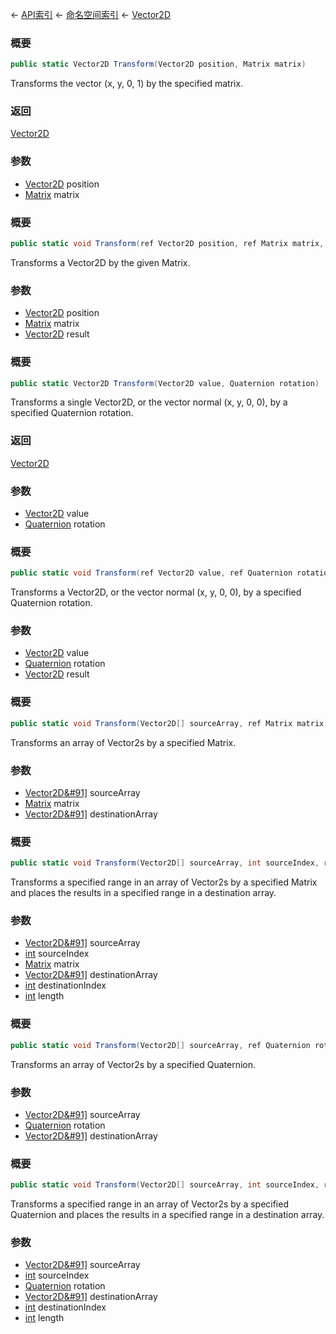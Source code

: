 ← [API索引](Api-Index) ← [命名空间索引](Namespace-Index) ← [Vector2D](VRageMath.Vector2D)

### 概要

```csharp
public static Vector2D Transform(Vector2D position, Matrix matrix)
```

Transforms the vector (x, y, 0, 1) by the specified matrix.

### 返回

[Vector2D](VRageMath.Vector2D)

### 参数

* [Vector2D](VRageMath.Vector2D) position
* [Matrix](VRageMath.Matrix) matrix
### 概要

```csharp
public static void Transform(ref Vector2D position, ref Matrix matrix, out Vector2D result)
```

Transforms a Vector2D by the given Matrix.

### 参数

* [Vector2D](VRageMath.Vector2D) position
* [Matrix](VRageMath.Matrix) matrix
* [Vector2D](VRageMath.Vector2D) result
### 概要

```csharp
public static Vector2D Transform(Vector2D value, Quaternion rotation)
```

Transforms a single Vector2D, or the vector normal (x, y, 0, 0), by a specified Quaternion rotation.

### 返回

[Vector2D](VRageMath.Vector2D)

### 参数

* [Vector2D](VRageMath.Vector2D) value
* [Quaternion](VRageMath.Quaternion) rotation
### 概要

```csharp
public static void Transform(ref Vector2D value, ref Quaternion rotation, out Vector2D result)
```

Transforms a Vector2D, or the vector normal (x, y, 0, 0), by a specified Quaternion rotation.

### 参数

* [Vector2D](VRageMath.Vector2D) value
* [Quaternion](VRageMath.Quaternion) rotation
* [Vector2D](VRageMath.Vector2D) result
### 概要

```csharp
public static void Transform(Vector2D[] sourceArray, ref Matrix matrix, Vector2D[] destinationArray)
```

Transforms an array of Vector2s by a specified Matrix.

### 参数

* [Vector2D&#91&#93;](VRageMath.Vector2D&#91&#93;) sourceArray
* [Matrix](VRageMath.Matrix) matrix
* [Vector2D&#91&#93;](VRageMath.Vector2D&#91&#93;) destinationArray
### 概要

```csharp
public static void Transform(Vector2D[] sourceArray, int sourceIndex, ref Matrix matrix, Vector2D[] destinationArray, int destinationIndex, int length)
```

Transforms a specified range in an array of Vector2s by a specified Matrix and places the results in a specified range in a destination array.

### 参数

* [Vector2D&#91&#93;](VRageMath.Vector2D&#91&#93;) sourceArray
* [int](https://docs.microsoft.com/en-us/dotnet/api/System.Int32?view=netframework-4.6) sourceIndex
* [Matrix](VRageMath.Matrix) matrix
* [Vector2D&#91&#93;](VRageMath.Vector2D&#91&#93;) destinationArray
* [int](https://docs.microsoft.com/en-us/dotnet/api/System.Int32?view=netframework-4.6) destinationIndex
* [int](https://docs.microsoft.com/en-us/dotnet/api/System.Int32?view=netframework-4.6) length
### 概要

```csharp
public static void Transform(Vector2D[] sourceArray, ref Quaternion rotation, Vector2D[] destinationArray)
```

Transforms an array of Vector2s by a specified Quaternion.

### 参数

* [Vector2D&#91&#93;](VRageMath.Vector2D&#91&#93;) sourceArray
* [Quaternion](VRageMath.Quaternion) rotation
* [Vector2D&#91&#93;](VRageMath.Vector2D&#91&#93;) destinationArray
### 概要

```csharp
public static void Transform(Vector2D[] sourceArray, int sourceIndex, ref Quaternion rotation, Vector2D[] destinationArray, int destinationIndex, int length)
```

Transforms a specified range in an array of Vector2s by a specified Quaternion and places the results in a specified range in a destination array.

### 参数

* [Vector2D&#91&#93;](VRageMath.Vector2D&#91&#93;) sourceArray
* [int](https://docs.microsoft.com/en-us/dotnet/api/System.Int32?view=netframework-4.6) sourceIndex
* [Quaternion](VRageMath.Quaternion) rotation
* [Vector2D&#91&#93;](VRageMath.Vector2D&#91&#93;) destinationArray
* [int](https://docs.microsoft.com/en-us/dotnet/api/System.Int32?view=netframework-4.6) destinationIndex
* [int](https://docs.microsoft.com/en-us/dotnet/api/System.Int32?view=netframework-4.6) length
